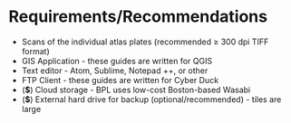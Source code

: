 # Requirements/Recommendations

- Scans of the individual atlas plates (recommended ≥ 300 dpi TIFF format)
- GIS Application - these guides are written for QGIS
- Text editor - Atom, Sublime, Notepad ++, or other
- FTP Client - these guides are written for Cyber Duck
- (**$**) Cloud storage - BPL uses low-cost Boston-based Wasabi
- (**$**) External hard drive for backup (optional/recommended) - tiles are large
